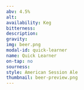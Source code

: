 ```yaml
---
abv: 4.5%
alt:
availability: Keg
bitterness: 
description:
gravity: 
img: beer.png
modal-id: quick-learner
name: Quick Learner
on-tap: no
sourness: 
style: American Session Ale
thumbnail: beer-preview.png
---
```

